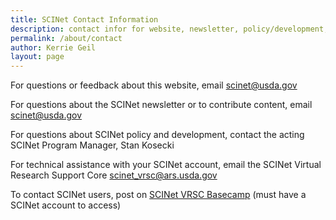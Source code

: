 ```yaml
---
title: SCINet Contact Information
description: contact infor for website, newsletter, policy/development, and technical assistance
permalink: /about/contact
author: Kerrie Geil
layout: page
---
```



For questions or feedback about this website, email scinet@usda.gov

For questions about the SCINet newsletter or to contribute content, email scinet@usda.gov

For questions about SCINet policy and development, contact the acting SCINet Program Manager, Stan Kosecki

For technical assistance with your SCINet account, email the SCINet Virtual Research Support Core scinet_vrsc@ars.usda.gov

To contact SCINet users, post on [SCINet VRSC Basecamp](https://3.basecamp.com/3625179/projects/5538276) (must have a SCINet account to access)
